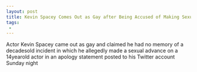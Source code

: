 ```yaml
---
layout: post
title: Kevin Spacey Comes Out as Gay after Being Accused of Making Sexual Advance on 14YearOld Actor
tags:
 -
---
```

Actor Kevin Spacey came out as gay and claimed he had no memory of a decadesold incident in which he allegedly made a sexual advance on a 14yearold actor in an apology statement posted to his Twitter account Sunday night
